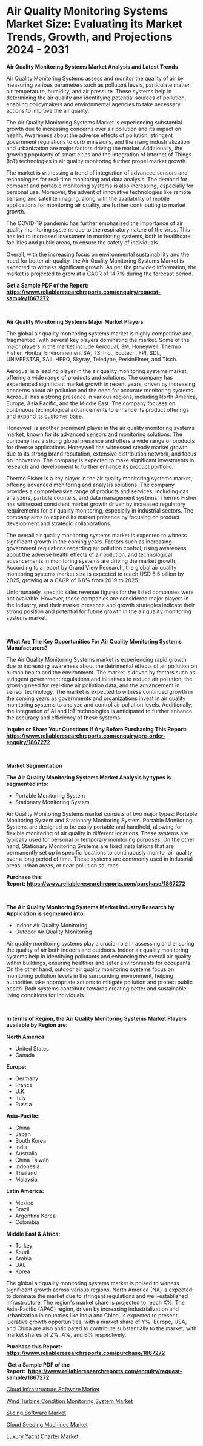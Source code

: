 <p><h1>Air Quality Monitoring Systems Market Size: Evaluating its Market Trends, Growth, and Projections 2024 - 2031</h1></p><p><strong>Air Quality Monitoring Systems Market Analysis and Latest Trends</strong></p>
<p><p>Air Quality Monitoring Systems assess and monitor the quality of air by measuring various parameters such as pollutant levels, particulate matter, air temperature, humidity, and air pressure. These systems help in determining the air quality and identifying potential sources of pollution, enabling policymakers and environmental agencies to take necessary actions to improve the air quality.</p><p>The Air Quality Monitoring Systems Market is experiencing substantial growth due to increasing concerns over air pollution and its impact on health. Awareness about the adverse effects of pollution, stringent government regulations to curb emissions, and the rising industrialization and urbanization are major factors driving the market. Additionally, the growing popularity of smart cities and the integration of Internet of Things (IoT) technologies in air quality monitoring further propel market growth.</p><p>The market is witnessing a trend of integration of advanced sensors and technologies for real-time monitoring and data analysis. The demand for compact and portable monitoring systems is also increasing, especially for personal use. Moreover, the advent of innovative technologies like remote sensing and satellite imaging, along with the availability of mobile applications for monitoring air quality, are further contributing to market growth.</p><p>The COVID-19 pandemic has further emphasized the importance of air quality monitoring systems due to the respiratory nature of the virus. This has led to increased investment in monitoring systems, both in healthcare facilities and public areas, to ensure the safety of individuals.</p><p>Overall, with the increasing focus on environmental sustainability and the need for better air quality, the Air Quality Monitoring Systems Market is expected to witness significant growth. As per the provided information, the market is projected to grow at a CAGR of 14.7% during the forecast period.</p></p>
<p><strong>Get a Sample PDF of the Report:&nbsp; <a href="https://www.reliableresearchreports.com/enquiry/request-sample/1867272">https://www.reliableresearchreports.com/enquiry/request-sample/1867272</a></strong></p>
<p>&nbsp;</p>
<p><strong>Air Quality Monitoring Systems Major Market Players</strong></p>
<p><p>The global air quality monitoring systems market is highly competitive and fragmented, with several key players dominating the market. Some of the major players in the market include Aeroqual, 3M, Honeywell, Thermo Fisher, Horiba, Environnement SA, TSI Inc., Ecotech, FPI, SDL, UNIVERSTAR, SAIL HERO, Skyray, Teledyne, PerkinElmer, and Tisch.</p><p>Aeroqual is a leading player in the air quality monitoring systems market, offering a wide range of products and solutions. The company has experienced significant market growth in recent years, driven by increasing concerns about air pollution and the need for accurate monitoring systems. Aeroqual has a strong presence in various regions, including North America, Europe, Asia Pacific, and the Middle East. The company focuses on continuous technological advancements to enhance its product offerings and expand its customer base.</p><p>Honeywell is another prominent player in the air quality monitoring systems market, known for its advanced sensors and monitoring solutions. The company has a strong global presence and offers a wide range of products for diverse applications. Honeywell has witnessed steady market growth due to its strong brand reputation, extensive distribution network, and focus on innovation. The company is expected to make significant investments in research and development to further enhance its product portfolio.</p><p>Thermo Fisher is a key player in the air quality monitoring systems market, offering advanced monitoring and analysis solutions. The company provides a comprehensive range of products and services, including gas analyzers, particle counters, and data management systems. Thermo Fisher has witnessed consistent market growth driven by increased regulatory requirements for air quality monitoring, especially in industrial sectors. The company aims to expand its market presence by focusing on product development and strategic collaborations.</p><p>The overall air quality monitoring systems market is expected to witness significant growth in the coming years. Factors such as increasing government regulations regarding air pollution control, rising awareness about the adverse health effects of air pollution, and technological advancements in monitoring systems are driving the market growth. According to a report by Grand View Research, the global air quality monitoring systems market size is expected to reach USD 6.5 billion by 2025, growing at a CAGR of 6.8% from 2019 to 2025.</p><p>Unfortunately, specific sales revenue figures for the listed companies were not available. However, these companies are considered major players in the industry, and their market presence and growth strategies indicate their strong position and potential for future growth in the air quality monitoring systems market.</p></p>
<p>&nbsp;</p>
<p><strong>What Are The Key Opportunities For Air Quality Monitoring Systems Manufacturers?</strong></p>
<p><p>The Air Quality Monitoring Systems market is experiencing rapid growth due to increasing awareness about the detrimental effects of air pollution on human health and the environment. The market is driven by factors such as stringent government regulations and initiatives to reduce air pollution, the growing need for real-time air pollution data, and the advancement in sensor technology. The market is expected to witness continued growth in the coming years as governments and organizations invest in air quality monitoring systems to analyze and control air pollution levels. Additionally, the integration of AI and IoT technologies is anticipated to further enhance the accuracy and efficiency of these systems.</p></p>
<p><strong>Inquire or Share Your Questions If Any Before Purchasing This Report: <a href="https://www.reliableresearchreports.com/enquiry/pre-order-enquiry/1867272">https://www.reliableresearchreports.com/enquiry/pre-order-enquiry/1867272</a></strong></p>
<p>&nbsp;</p>
<p><strong>Market Segmentation</strong></p>
<p><strong>The Air Quality Monitoring Systems Market Analysis by types is segmented into:</strong></p>
<p><ul><li>Portable Monitoring System</li><li>Stationary Monitoring System</li></ul></p>
<p><p>Air Quality Monitoring Systems market consists of two major types: Portable Monitoring System and Stationary Monitoring System. Portable Monitoring Systems are designed to be easily portable and handheld, allowing for flexible monitoring of air quality in different locations. These systems are typically used for personal or temporary monitoring purposes. On the other hand, Stationary Monitoring Systems are fixed installations that are permanently set up in specific locations to continuously monitor air quality over a long period of time. These systems are commonly used in industrial areas, urban areas, or near pollution sources.</p></p>
<p><strong>Purchase this Report:&nbsp;<a href="https://www.reliableresearchreports.com/purchase/1867272">https://www.reliableresearchreports.com/purchase/1867272</a></strong></p>
<p>&nbsp;</p>
<p><strong>The Air Quality Monitoring Systems Market Industry Research by Application is segmented into:</strong></p>
<p><ul><li>Indoor Air Quality Monitoring</li><li>Outdoor Air Quality Monitoring</li></ul></p>
<p><p>Air quality monitoring systems play a crucial role in assessing and ensuring the quality of air both indoors and outdoors. Indoor air quality monitoring systems help in identifying pollutants and enhancing the overall air quality within buildings, ensuring healthier and safer environments for occupants. On the other hand, outdoor air quality monitoring systems focus on monitoring pollution levels in the surrounding environment, helping authorities take appropriate actions to mitigate pollution and protect public health. Both systems contribute towards creating better and sustainable living conditions for individuals.</p></p>
<p>&nbsp;</p>
<p><strong>In terms of Region, the Air Quality Monitoring Systems Market Players available by Region are:</strong></p>
<p>
    <p> <strong> North America: </strong>
        <ul>
            <li>United States</li>
            <li>Canada</li>
        </ul>
        </p> 
    <p> <strong> Europe: </strong>
        <ul>
            <li>Germany</li>
            <li>France</li>
            <li>U.K.</li>
            <li>Italy</li>
            <li>Russia</li>
        </ul>
        </p> 
    <p> <strong> Asia-Pacific: </strong>
        <ul>
            <li>China</li>
            <li>Japan</li>
            <li>South Korea</li>
            <li>India</li>
            <li>Australia</li>
            <li>China Taiwan</li>
            <li>Indonesia</li>
            <li>Thailand</li>
            <li>Malaysia</li>
        </ul>
        </p> 
    <p> <strong> Latin America: </strong>
        <ul>
            <li>Mexico</li>
            <li>Brazil</li>
            <li>Argentina Korea</li>
            <li>Colombia</li>
        </ul>
        </p> 
    <p> <strong> Middle East & Africa: </strong>
        <ul>
            <li>Turkey</li>
            <li>Saudi</li>
            <li>Arabia</li>
            <li>UAE</li>
            <li>Korea</li>
        </ul>
    </p>
    </p>
<p><p>The global air quality monitoring systems market is poised to witness significant growth across various regions. North America (NA) is expected to dominate the market due to stringent regulations and well-established infrastructure. The region's market share is projected to reach X%. The Asia-Pacific (APAC) region, driven by increasing industrialization and urbanization in countries like India and China, is expected to present lucrative growth opportunities, with a market share of Y%. Europe, USA, and China are also anticipated to contribute substantially to the market, with market shares of Z%, A%, and B% respectively.</p></p>
<p><strong>Purchase this Report: <a href="https://www.reliableresearchreports.com/purchase/1867272">https://www.reliableresearchreports.com/purchase/1867272</a></strong></p>
<p>&nbsp;<strong>Get a Sample PDF of the Report:&nbsp;&nbsp;<a href="https://www.reliableresearchreports.com/enquiry/request-sample/1867272">https://www.reliableresearchreports.com/enquiry/request-sample/1867272</a></strong></p>
<p><strong></strong></p>
<p><p><a href="https://medium.com/@caylawisoky8698/cloud-infrastructure-software-market-the-key-to-successful-business-strategy-forecast-till-2030-c1ec12a633f6">Cloud Infrastructure Software Market</a></p><p><a href="https://medium.com/@caylawisoky8698/wind-turbine-condition-monitoring-system-market-share-evolution-and-market-growth-trends-2023-545bc4d9c50b">Wind Turbine Condition Monitoring System Market</a></p><p><a href="https://medium.com/@caylawisoky8698/decoding-slicing-software-market-metrics-market-share-trends-and-growth-patterns-af42d3af2d68">Slicing Software Market</a></p><p><a href="https://medium.com/@caylawisoky8698/cloud-seeding-machines-market-analysis-and-sze-forecasted-for-period-from-2023-to-2030-b6f420b98d02">Cloud Seeding Machines Market</a></p><p><a href="https://medium.com/@caylawisoky8698/luxury-yacht-charter-market-the-key-to-successful-business-strategy-forecast-till-2030-df2f615d55aa">Luxury Yacht Charter Market</a></p></p>